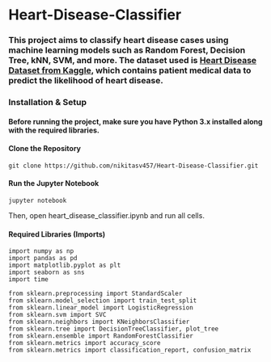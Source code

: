 # Heart-Disease-Classifier

### This project aims to classify heart disease cases using machine learning models such as Random Forest, Decision Tree, kNN, SVM, and more. The dataset used is [Heart Disease Dataset from Kaggle](https://www.kaggle.com/datasets/johnsmith88/heart-disease-dataset?resource=download), which contains patient medical data to predict the likelihood of heart disease.

### Installation & Setup

#### Before running the project, make sure you have Python 3.x installed along with the required libraries.

#### Clone the Repository

```
git clone https://github.com/nikitasv457/Heart-Disease-Classifier.git
```

#### Run the Jupyter Notebook

```
jupyter notebook
```

Then, open heart_disease_classifier.ipynb and run all cells.

#### Required Libraries (Imports)

```
import numpy as np
import pandas as pd
import matplotlib.pyplot as plt
import seaborn as sns
import time

from sklearn.preprocessing import StandardScaler
from sklearn.model_selection import train_test_split
from sklearn.linear_model import LogisticRegression
from sklearn.svm import SVC
from sklearn.neighbors import KNeighborsClassifier
from sklearn.tree import DecisionTreeClassifier, plot_tree
from sklearn.ensemble import RandomForestClassifier
from sklearn.metrics import accuracy_score
from sklearn.metrics import classification_report, confusion_matrix
```